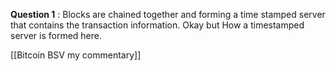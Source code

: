   

  

**Question 1** : Blocks are chained together and forming a time stamped server that contains the transaction information. Okay but How a timestamped server is formed here.

  

  

[[Bitcoin BSV my commentary]]